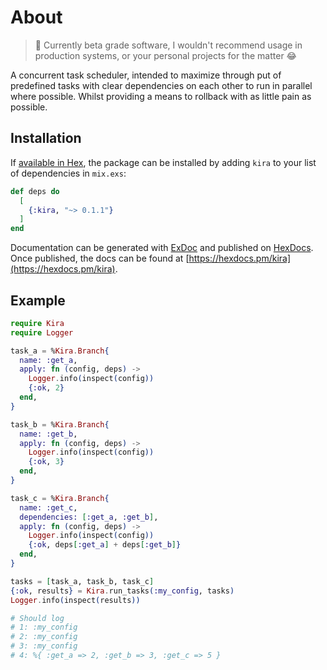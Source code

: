 # About

> 🚨 Currently beta grade software, I wouldn't recommend usage in production systems, or your personal projects for the matter 😂

A concurrent task scheduler, intended to maximize through put of
predefined tasks with clear dependencies on each other to run in
parallel where possible. Whilst providing a means to rollback
with as little pain as possible.

## Installation

If [available in Hex](https://hex.pm/docs/publish), the package can be installed
by adding `kira` to your list of dependencies in `mix.exs`:

```elixir
def deps do
  [
    {:kira, "~> 0.1.1"}
  ]
end
```

Documentation can be generated with [ExDoc](https://github.com/elixir-lang/ex_doc)
and published on [HexDocs](https://hexdocs.pm). Once published, the docs can
be found at [https://hexdocs.pm/kira](https://hexdocs.pm/kira).

## Example

```ex
require Kira
require Logger

task_a = %Kira.Branch{
  name: :get_a,
  apply: fn (config, deps) ->
    Logger.info(inspect(config))
    {:ok, 2}
  end,
}

task_b = %Kira.Branch{
  name: :get_b,
  apply: fn (config, deps) ->
    Logger.info(inspect(config))
    {:ok, 3}
  end,
}

task_c = %Kira.Branch{
  name: :get_c,
  dependencies: [:get_a, :get_b],
  apply: fn (config, deps) ->
    Logger.info(inspect(config))
    {:ok, deps[:get_a] + deps[:get_b]}
  end,
}

tasks = [task_a, task_b, task_c]
{:ok, results} = Kira.run_tasks(:my_config, tasks)
Logger.info(inspect(results))

# Should log
# 1: :my_config
# 2: :my_config
# 3: :my_config
# 4: %{ :get_a => 2, :get_b => 3, :get_c => 5 }
```

